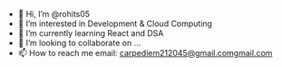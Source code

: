 - 👋 Hi, I’m @rohits05
- 👀 I’m interested in Development & Cloud Computing
- 🌱 I’m currently learning React and DSA
- 💞️ I’m looking to collaborate on ...
- 📫 How to reach me email: carpediem212045@gmail.comgmail.com

<!---
rohits05/rohits05 is a ✨ special ✨ repository because its `README.md` (this file) appears on your GitHub profile.
You can click the Preview link to take a look at your changes.
--->
